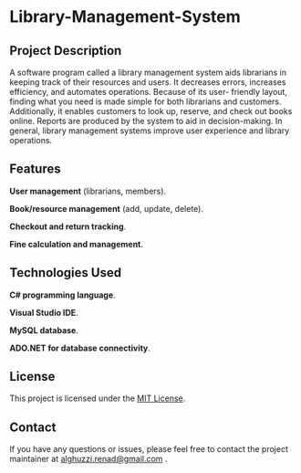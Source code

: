 # Library-Management-System

## Project Description

A software program called a library management system aids librarians in keeping track of their resources and users. It decreases errors, increases efficiency, and automates operations. Because of its user- friendly layout, finding what you need is made simple for both librarians and customers. Additionally, it enables customers to look up, reserve, and check out books online. Reports are produced by the system to aid in decision-making. In general, library management systems improve user experience and library operations.

## Features
**User management** (librarians, members).

**Book/resource management** (add, update, delete).

**Checkout and return tracking**.

**Fine calculation and management**.


## Technologies Used
**C# programming language**.

**Visual Studio IDE**.

**MySQL database**.

**ADO.NET for database connectivity**.


## License
This project is licensed under the [MIT License](LICENSE).

## Contact
If you have any questions or issues, please feel free to contact the project maintainer at alghuzzi.renad@gmail.com .
